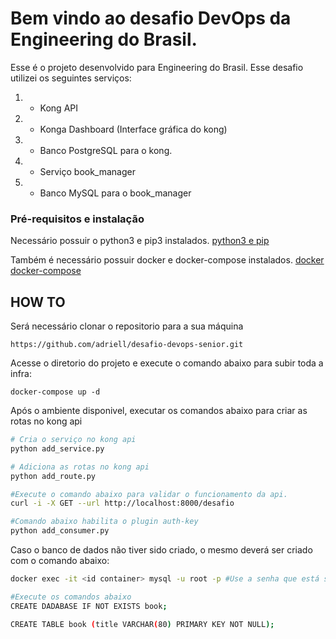 # Bem vindo ao desafio DevOps da Engineering do Brasil.
Esse é o projeto desenvolvido para Engineering do Brasil. Esse desafio utilizei os seguintes serviços:
1. - Kong API
2. - Konga Dashboard (Interface gráfica do kong)
3. - Banco PostgreSQL para o kong.
4. - Serviço book_manager
5. - Banco MySQL para o book_manager

### **Pré-requisitos e instalação**

Necessário possuir o python3 e pip3 instalados. [python3 e pip](https://python.org.br/instalacao-linux/)

Também é necessário possuir docker e docker-compose instalados. [docker](https://docs.docker.com/v17.12/install/) [docker-compose](https://docs.docker.com/compose/install/)

## HOW TO

Será necessário clonar o repositorio para a sua máquina 
```
https://github.com/adriell/desafio-devops-senior.git

```
Acesse o diretorio do projeto e execute o comando abaixo para subir toda a infra:

```
docker-compose up -d

```
Após o ambiente disponivel, executar os comandos abaixo para criar as rotas no kong api

```bash
# Cria o serviço no kong api
python add_service.py

# Adiciona as rotas no kong api
python add_route.py

#Execute o comando abaixo para validar o funcionamento da api.
curl -i -X GET --url http://localhost:8000/desafio 

#Comando abaixo habilita o plugin auth-key
python add_consumer.py

```
Caso o banco de dados não tiver sido criado, o mesmo deverá ser criado com o comando abaixo:

```bash
docker exec -it <id container> mysql -u root -p #Use a senha que está setado no docker-compose.yml

#Execute os comandos abaixo
CREATE DADABASE IF NOT EXISTS book;

CREATE TABLE book (title VARCHAR(80) PRIMARY KEY NOT NULL);
```

